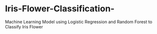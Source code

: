 # Iris-Flower-Classification-
Machine Learning Model using Logistic Regression and Random Forest to Classify Iris Flower
